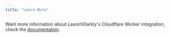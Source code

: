 ```yaml
---
title: "Learn More"
---
```


Want more information about LaunchDarkly's Cloudflare Worker integration, check the [documentation](https://docs.launchdarkly.com/integrations/cloudflare).
